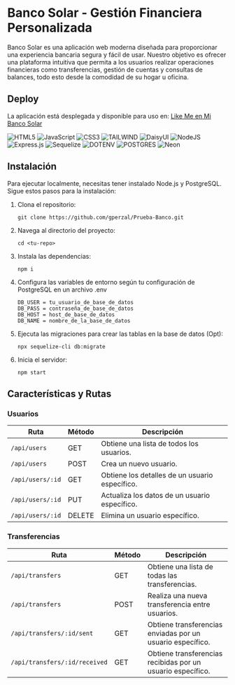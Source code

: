 # Banco Solar - Gestión Financiera Personalizada

Banco Solar es una aplicación web moderna diseñada para proporcionar una experiencia bancaria segura y fácil de usar. Nuestro objetivo es ofrecer una plataforma intuitiva que permita a los usuarios realizar operaciones financieras como transferencias, gestión de cuentas y consultas de balances, todo esto desde la comodidad de su hogar u oficina.

## Deploy

La aplicación está desplegada y disponible para uso en: [Like Me en Mi Banco Solar](https://banco-2wbt.onrender.com/)

![HTML5](https://img.shields.io/badge/html5-%23E34F26.svg?style=for-the-badge&logo=html5&logoColor=white)
![JavaScript](https://img.shields.io/badge/javascript-%23323330.svg?style=for-the-badge&logo=javascript&logoColor=%23F7DF1E)
![CSS3](https://img.shields.io/badge/css3-%231572B6.svg?style=for-the-badge&logo=css3&logoColor=white)
![TAILWIND](https://img.shields.io/badge/tailwind-1c1a3b?style=for-the-badge&logo=tailwindcss&logoColor=%238e9bdf&labelColor=%231c1a3b)
![DaisyUI](https://img.shields.io/badge/Daisy-f?style=for-the-badge&logo=daisyUI&color=%231a0e3d&link=https%3A%2F%2Fdaisyui.com%2Fimages%2Fdaisyui-logo%2Fdaisyui-logomark.svg)
![NodeJS](https://img.shields.io/badge/node.js-6DA55F?style=for-the-badge&logo=node.js&logoColor=white)
![Express.js](https://img.shields.io/badge/express.js-%23404d59.svg?style=for-the-badge&logo=express&logoColor=%2361DAFB)
![Sequelize](https://img.shields.io/badge/sequelize-24242d?style=for-the-badge&logo=sequelize&logoColor=2596be&labelColor=24242d)
![DOTENV](https://img.shields.io/badge/dotenv-0000?style=for-the-badge&logo=dotenv&logoColor=fff&color=b0a321)
![POSTGRES](https://img.shields.io/badge/Postgres-436590?style=for-the-badge&logo=postgresql&logoColor=fff&color=436590)
![Neon](https://img.shields.io/badge/neon-0c0c0c?style=for-the-badge&logo=neon&logoColor=fff&color=0c0c0c)

## Instalación

Para ejecutar localmente, necesitas tener instalado Node.js y PostgreSQL. Sigue estos pasos para la instalación:

1. Clona el repositorio:

   ```
   git clone https://github.com/gperzal/Prueba-Banco.git
   ```

2. Navega al directorio del proyecto:

   ```
   cd <tu-repo>
   ```

3. Instala las dependencias:

   ```
   npm i
   ```

4. Configura las variables de entorno según tu configuración de PostgreSQL en un archivo .env

   ```
   DB_USER = tu_usuario_de_base_de_datos
   DB_PASS = contraseña_de_base_de_datos
   DB_HOST = host_de_base_de_datos
   DB_NAME = nombre_de_la_base_de_datos
   ```

5. Ejecuta las migraciones para crear las tablas en la base de datos (Opt):

   ```
   npx sequelize-cli db:migrate
   ```

6. Inicia el servidor:
   ```
   npm start
   ```

## Características y Rutas

### Usuarios

| Ruta             | Método | Descripción                                    |
| ---------------- | ------ | ---------------------------------------------- |
| `/api/users`     | GET    | Obtiene una lista de todos los usuarios.       |
| `/api/users`     | POST   | Crea un nuevo usuario.                         |
| `/api/users/:id` | GET    | Obtiene los detalles de un usuario específico. |
| `/api/users/:id` | PUT    | Actualiza los datos de un usuario específico.  |
| `/api/users/:id` | DELETE | Elimina un usuario específico.                 |

### Transferencias

| Ruta                          | Método | Descripción                                                 |
| ----------------------------- | ------ | ----------------------------------------------------------- |
| `/api/transfers`              | GET    | Obtiene una lista de todas las transferencias.              |
| `/api/transfers`              | POST   | Realiza una nueva transferencia entre usuarios.             |
| `/api/transfers/:id/sent`     | GET    | Obtiene transferencias enviadas por un usuario específico.  |
| `/api/transfers/:id/received` | GET    | Obtiene transferencias recibidas por un usuario específico. |


